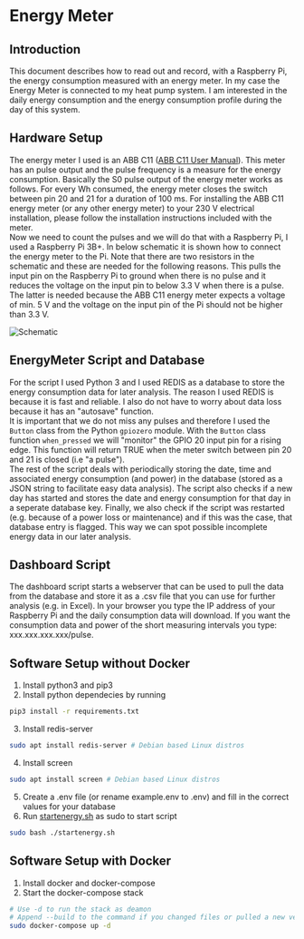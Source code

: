 # Energy Meter
## Introduction
This document describes how to read out and record, with a Raspberry Pi, the energy consumption measured with an energy meter.
In my case the Energy Meter is connected to my heat pump system. I am interested in the daily energy consumption and the energy consumption profile during the day of this system.
## Hardware Setup
The energy meter I used is an ABB C11 ([ABB C11 User Manual](https://library.e.abb.com/public/f1db7577ce344f97ac2c5621cc8fd74d/2CMC486001M0201_B_en_C11_User_Manual.pdf?x-sign=pVu7AdCVZvHS0SL9Slxg1xL5eX+0l8oJIaBao391Itg4Frj+EhCpW/bs/t/biX5h)). This meter has an pulse output and the pulse frequency is a measure for the energy consumption. Basically the S0 pulse output of the energy meter works as follows. For every Wh consumed, the energy meter closes the switch between pin 20 and 21 for a duration of 100 ms. For installing the ABB C11 energy meter (or any other energy meter) to your 230 V electrical installation, please follow the installation instructions included with the meter.\
Now we need to count the pulses and we will do that with a Raspberry Pi, I used a Raspberry Pi 3B+. In below schematic it is shown how to connect the energy meter to the Pi. Note that there are two resistors in the schematic and these are needed for the following reasons. This pulls the input pin on the Raspberry Pi to ground when there is no pulse and it reduces the voltage on the input pin to below 3.3 V when there is a pulse. The latter is needed because the ABB C11 energy meter expects a voltage of min. 5 V and the voltage on the input pin of the Pi should not be higher than 3.3 V. 

![Schematic](docs/schematic.svg)

## EnergyMeter Script and Database
For the script I used Python 3 and I used REDIS as a database to store the energy consumption data for later analysis. The reason I used REDIS is because it is fast and reliable. I also do not have to worry about data loss because it has an "autosave" function.\
It is important that we do not miss any pulses and therefore I used the `Button` class from the Python `gpiozero` module. With the `Button` class function `when_pressed` we will "monitor" the GPIO 20 input pin for a rising edge. This function will return TRUE when the meter switch between pin 20 and 21 is closed (i.e "a pulse").\
The rest of the script deals with periodically storing the date, time and associated energy consumption (and power) in the database (stored as a JSON string to facilitate easy data analysis). The script also checks if a new day has started and stores the date and energy consumption for that day in a seperate database key. Finally, we also check if the script was restarted (e.g. because of a power loss or maintenance) and if this was the case, that database entry is flagged. This way we can spot possible incomplete energy data in our later analysis.
## Dashboard Script
The dashboard script starts a webserver that can be used to pull the data from the database and store it as a .csv file that you can use for further analysis (e.g. in Excel). In your browser you type the IP address of your Raspberry Pi and the daily consumption data will download. If you want the consumption data and power of the short measuring intervals you type: xxx.xxx.xxx.xxx/pulse.
## Software Setup without Docker
1. Install python3 and pip3
2. Install python dependecies by running 
```sh
pip3 install -r requirements.txt
```
3. Install redis-server
```sh
sudo apt install redis-server # Debian based Linux distros
```
4. Install screen
```sh
sudo apt install screen # Debian based Linux distros
```
5. Create a .env file (or rename example.env to .env) and fill in the correct values for your database
6. Run [startenergy.sh](startenergy.sh) as sudo to start script
```sh
sudo bash ./startenergy.sh
```
## Software Setup with Docker
1. Install docker and docker-compose
2. Start the docker-compose stack
```sh
# Use -d to run the stack as deamon
# Append --build to the command if you changed files or pulled a new version
sudo docker-compose up -d
```